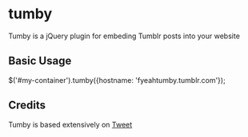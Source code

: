 # tumby

Tumby is a jQuery plugin for embeding Tumblr posts into your website

## Basic Usage

  $('#my-container').tumby({hostname: 'fyeahtumby.tumblr.com'});

## Credits

Tumby is based extensively on [Tweet][1]

[1]: http://tweet.seaofclouds.com/